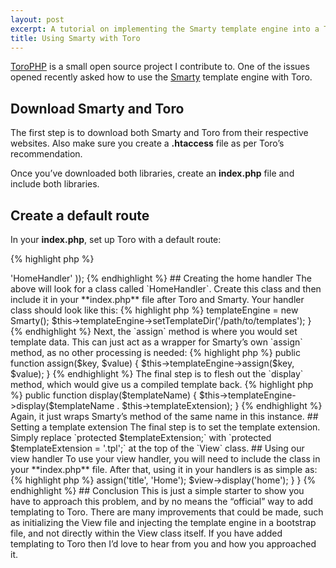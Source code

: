 ```yaml
---
layout: post
excerpt: A tutorial on implementing the Smarty template engine into a ToroPHP app.
title: Using Smarty with Toro
---
```

<p class="lead"><a href="http://toroweb.org/" rel="external">ToroPHP</a> is a small open source project I contribute to.
  One of the issues opened recently asked how to use the <a href="http://www.smarty.net/" rel="external">Smarty</a> template engine with Toro.</p>

## Download Smarty and Toro

The first step is to download both Smarty and Toro from their respective websites.
Also make sure you create a **.htaccess** file as per Toro’s recommendation.

Once you’ve downloaded both libraries, create an **index.php** file and include both libraries.

## Create a default route

In your **index.php**, set up Toro with a default route:

{% highlight php %}
<?php
require('/path/to/Toro.php');
require('/path/to/Smarty.class.php');

Toro::serve(array(
    '/' => 'HomeHandler'
));
{% endhighlight %}

## Creating the home handler

The above will look for a class called `HomeHandler`.
Create this class and then include it in your **index.php** file after Toro and Smarty.

Your handler class should look like this:

{% highlight php %}
<?php
class HomeHandler
{
    public function get()
    {
        // TODO
    }
}
{% endhighlight %}

## Creating a view handler

I like to wrap my view logic into a class that I can then include in my handlers in Toro projects.
The class is simple, and has a signature that looks a little like this:

{% highlight php %}
<?php
class View
{
    protected $templateEngine;
    protected $templateExtension;

    public function __construct() {}
    public function assign($key, $value) {}
    public function display($templateName) {}
}
{% endhighlight %}

The theory is, I can change my template engine from Smarty to say, Twig, without having to re-write any view logic in my handlers.

## Fleshing out the view handler

First, let’s flesh out the constructor. Here I’ll set up Smarty and any configuration variables.

{% highlight php %}
public function __construct()
{
    $this->templateEngine = new Smarty();
    $this->templateEngine->setTemplateDir('/path/to/templates');
}
{% endhighlight %}

Next, the `assign` method is where you would set template data.
This can just act as a wrapper for Smarty’s own `assign` method, as no other processing is needed:

{% highlight php %}
public function assign($key, $value)
{
    $this->templateEngine->assign($key, $value);
}
{% endhighlight %}

The final step is to flesh out the `display` method, which would give us a compiled template back.

{% highlight php %}
public function display($templateName)
{
    $this->templateEngine->display($templateName . $this->templateExtension);
}
{% endhighlight %}

Again, it just wraps Smarty’s method of the same name in this instance.

## Setting a template extension

The final step is to set the template extension.
Simply replace `protected $templateExtension;` with `protected $templateExtension = '.tpl';` at the top of the `View` class.

## Using our view handler

To use your view handler, you will need to include the class in your **index.php** file.
After that, using it in your handlers is as simple as:

{% highlight php %}
<?php
class HomeHandler
{
    public function get()
    {
        $view = new View();
        $view->assign('title', 'Home');
        $view->display('home');
    }
}
{% endhighlight %}

## Conclusion

This is just a simple starter to show you have to approach this problem, and by no means the “official” way to add templating to Toro.
There are many improvements that could be made, such as initializing the View file and injecting the template engine in a bootstrap file, and not directly within the View class itself.

If you have added templating to Toro then I’d love to hear from you and how you approached it.